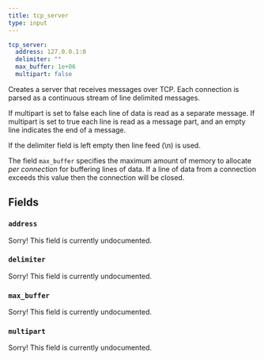 ```yaml
---
title: tcp_server
type: input
---
```


```yaml
tcp_server:
  address: 127.0.0.1:0
  delimiter: ""
  max_buffer: 1e+06
  multipart: false
```

Creates a server that receives messages over TCP. Each connection is parsed as a
continuous stream of line delimited messages.

If multipart is set to false each line of data is read as a separate message. If
multipart is set to true each line is read as a message part, and an empty line
indicates the end of a message.

If the delimiter field is left empty then line feed (\n) is used.

The field `max_buffer` specifies the maximum amount of memory to
allocate _per connection_ for buffering lines of data. If a line of data from a
connection exceeds this value then the connection will be closed.

## Fields

### `address`

Sorry! This field is currently undocumented.

### `delimiter`

Sorry! This field is currently undocumented.

### `max_buffer`

Sorry! This field is currently undocumented.

### `multipart`

Sorry! This field is currently undocumented.

